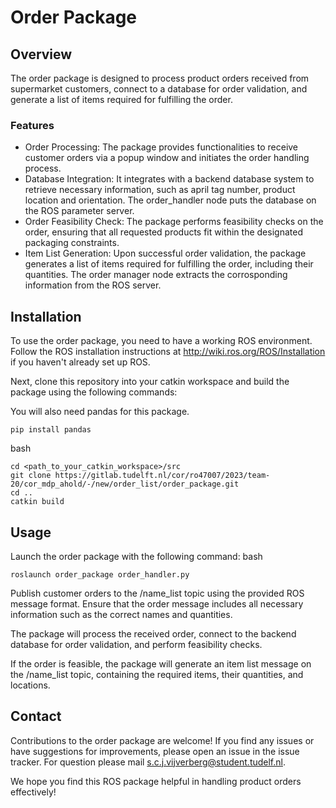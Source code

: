 # Order Package

## Overview

The order package is designed to process product orders received from supermarket customers, connect to a database for order validation, and generate a list of items required for fulfilling the order.

### Features
- Order Processing: The package provides functionalities to receive customer orders via a popup window and initiates the order handling process.
- Database Integration: It integrates with a backend database system to retrieve necessary information, such as april tag number, product location and orientation. The order_handler node puts the database on the ROS parameter server.
- Order Feasibility Check: The package performs feasibility checks on the order, ensuring that all requested products fit within the designated packaging constraints.
- Item List Generation: Upon successful order validation, the package generates a list of items required for fulfilling the order, including their quantities. The order manager node extracts the corrosponding information from the ROS server.

## Installation

To use the order package, you need to have a working ROS environment. Follow the ROS installation instructions at http://wiki.ros.org/ROS/Installation if you haven't already set up ROS.

Next, clone this repository into your catkin workspace and build the package using the following commands:

You will also need pandas for this package.
```
pip install pandas
```

bash
```
cd <path_to_your_catkin_workspace>/src
git clone https://gitlab.tudelft.nl/cor/ro47007/2023/team-20/cor_mdp_ahold/-/new/order_list/order_package.git
cd ..
catkin build
```
## Usage

Launch the order package with the following command:
bash
```
roslaunch order_package order_handler.py
```

Publish customer orders to the /name_list topic using the provided ROS message format. Ensure that the order message includes all necessary information such as the correct names and quantities.

The package will process the received order, connect to the backend database for order validation, and perform feasibility checks.

If the order is feasible, the package will generate an item list message on the /name_list topic, containing the required items, their quantities, and locations.

## Contact

Contributions to the order package are welcome! If you find any issues or have suggestions for improvements, please open an issue in the issue tracker. For question please mail s.c.j.vijverberg@student.tudelf.nl.

We hope you find this ROS package helpful in handling product orders effectively!
